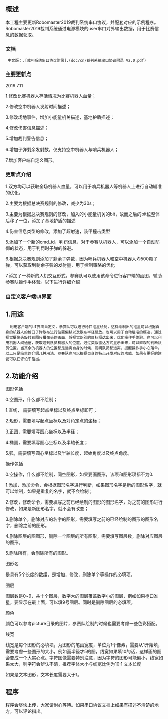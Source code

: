 ## 概述
   本工程主要更新Robomaster2019裁判系统串口协议，并配套对应的示例程序。Robomaster2019裁判系统通过电源模块的user串口对外输出数据，用于比赛信息的数据获取。
   ### 文档
     中文版：.[裁判系统串口协议附录].(doc/cn/裁判系统串口协议附录 V2.0.pdf)
   ### 主要更新点
   2019.7.11
  
   1.修改比赛机器人存活情况为比赛机器人血量；
   
   2.修改空中机器人发射时间描述；
   
   3.修改场地事件，增加小能量机关描述，基地护盾描述；
   
   4.修改伤害信息描述；
   
   5.增加裁判警告信息；
   
   6.增加子弹剩余发射数，仅支持空中机器人与哨兵机器人；
   
   7.增加客户端自定义图形。
   ### 更新点介绍
   
   1.双方均可以获取全场机器人血量，可以用于哨兵机器人等机器人上进行自动瞄准的优化，
   
   2.主要为根据总决赛规则的修改，减少为30s；
   
   3.主要为根据总决赛规则的修改，加入的小能量机关的bit，故而之后的bit位整体后移了一位，添加了基地护盾的描述
   
   4.伤害信息类型的修改，添加了超射速，装甲撞击类型
   
   5.添加了一个新的cmd_id，判罚信息，对于参赛队机器人，可以添加一个自动防御的状态，用于判罚时子弹的躲避。
   
   6.根据总决赛规则添加了剩余子弹数，因为哨兵机器人和空中机器人均500颗子弹，可以获取到剩余子弹的发射量，用于控制策略的优化
   
   7.添加了一种新的人机交互形式，参赛队可以使用该命令进行客户端的画图，辅助参赛队操作手体验。以下进行详细介绍
   ### 自定义客户端UI界面
   ## 1.用途
      利用客户端的UI界面自定义，参赛队可以进行枪口准星绘制，这样绘制出的准星可以根据自身的机器人的枪口子弹散布进行位置偏移以及散布半径缩放。也可以用于自动瞄准的框选，通过视觉摄像头旋转到图传摄像头的画面，将视觉识别的目标框选出来，优化操作手体验。也可以利用机器人间通信，获取遇到队员机器人的位置，通过类似雷达方式显示出来，可以直观的判断队员位置，当其余的机器人的位置都是远离自身的时候，说明队员都远离，提醒操作手小心落单。 以上只是简单的介绍几种用法，参赛队也可以根据自身的特点开发对应的功能，如果有更好的建议可以在评论中指出。
  ## 2.功能介绍
  图形包括
  
  0.空图形，什么都不绘制；
  
  1.直线， 需要填写起点坐标以及终点坐标即可；
  
  2.矩形，需要填写起点坐标以及对角定点的坐标；
  
  3.正圆，需要填写圆心坐标以及半径；
  
  4.椭圆，需要填写圆心坐标以及半轴长度；
  
  5.弧，需要填写圆心坐标以及半轴长度，起始角度以及终点角度。
  
  操作包括
  
  0.空操作，什么都不绘制，同空图形，如果要画图形，该项和图形项都不为0.
  
  1.添加，添加命令，会根据图形名字进行判断，如果图形名字是新的图形名字，就可以绘制，如果是重复的名字，就不会绘制；
  
  2.修改，修改命令，需要填写之前已经绘制的图形的图形名字，对之前的图形进行修改，如果是新图形名字，就不会有改变；
  
  3.删除单个，删除对应的名字的图形，需要填写之前的已经绘制的图形的图形名字，删除之前的图形。
  
  4.删除图层的图图形，删除一个图层的所有图形，需要填写图层数，删除对应图层的图形。
  
  5.删除所有，会删除所有的图形。
  
  图形名
  
  是具有5个长度的数组，是增加，修改，删除单个等操作的必填项，
  
  图层
  
  图层数是0~9，共十个图层，数字大的图层覆盖数字小的图层，例如如果枪口准星，要显示在最上面，可以填9号图层。同时是删除图层的必填项。
  
  颜色
  
  颜色可以参考picture目录的图片，参赛队绘制的时候也需要考虑一些色彩搭配。
  
  线宽
  
  线宽是每个图形的必填项，为图形的笔画宽度，单位为1个像素，需要从1开始填，需要考虑一些图形的大小，例如画半径才5的圆，线宽如果填10的话，这样画的圆会变成一个大实心点。字符图像需要特别注意，因为字符的图形可能偏小，线宽如果太大，则字符会辨认不清，推荐字体大小与线宽比例为10:1
  文本长度
  
  如果是文本图形，文本长度需要大于1。
  
  ## 程序
  程序会尽快上传，大家请耐心等待。如果串口协议文档上如果有描述不清楚的地方，可以评论指出。
  
   
     
